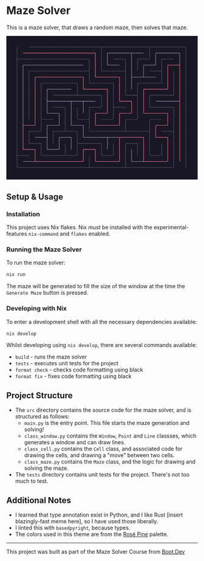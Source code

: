 # Maze Solver

This is a maze solver, that draws a random maze, then solves that maze.

![A screenshot of a solved maze](./docs/solved_maze.png)

## Setup & Usage

### Installation

This project uses Nix flakes. Nix _must_ be installed with the experimental-features `nix-command` and `flakes` enabled.

### Running the Maze Solver

To run the maze solver:

```bash
nix run
```

The maze will be generated to fill the size of the window at the time the `Generate Maze` button is pressed.


### Developing with Nix

To enter a development shell with all the necessary dependencies available:

```bash
nix develop
```

Whilst developing using `nix develop`, there are several commands available:

- `build` - runs the maze solver
- `tests` - executes unit tests for the project
- `format check` - checks code formatting using black
- `format fix` - fixes code formatting using black

## Project Structure

- The `src` directory contains the source code for the maze solver, and is structured as follows:
  - `main.py` is the entry point. This file starts the maze generation and solving!
  - `class_window.py` contains the `Window`, `Point` and `Line` classses, which generates a window and can draw lines.
  - `class_cell.py` contains the `Cell` class, and associated code for drawing the cells, and drawing a "move" between two cells.
  - `class_maze.py` contains the `Maze` class, and the logic for drawing and solving the maze.
- The `tests` directory contains unit tests for the project. There's not too much to test.

## Additional Notes

- I learned that type annotation exist in Python, and I like Rust [insert blazingly-fast meme here], so I have used those liberally.
- I linted this with `basedpyright`, because types.
- The colors used in this theme are from the [Rosé Pine](https://rosepinetheme.com/) palette.

---

This project was built as part of the Maze Solver Course from [Boot.Dev](https://www.boot.dev/courses/build-maze-solver-python)
